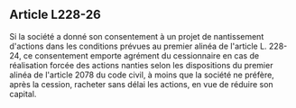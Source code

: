 Article L228-26
----
Si la société a donné son consentement à un projet de nantissement d'actions
dans les conditions prévues au premier alinéa de l'article L. 228-24, ce
consentement emporte agrément du cessionnaire en cas de réalisation forcée des
actions nanties selon les dispositions du premier alinéa de l'article 2078 du
code civil, à moins que la société ne préfère, après la cession, racheter sans
délai les actions, en vue de réduire son capital.
